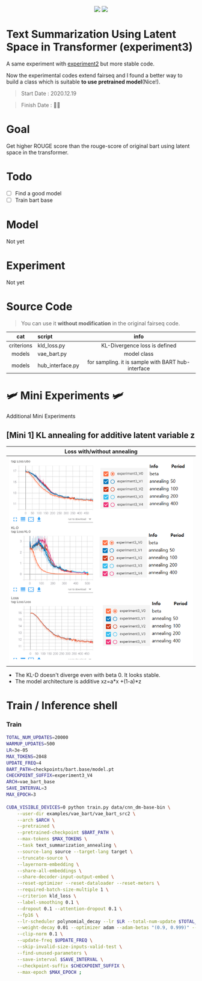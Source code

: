 
<p align="center">
  <a href="https://github.com/pytorch/fairseq"><img src=https://img.shields.io/badge/fairseq-v0.10.1-blue?style=flat height=40px></a> 
  <img src=https://img.shields.io/badge/Python-v3.6.8-green?style=flat&logo=python height=40px></a> 
</p>


# Text Summarization Using Latent Space in Transformer (experiment3)

A same experiment with [experiment2](https://github.com/fxnnxc/text_summarization/tree/main/experiments/experiment2) but more stable code.

Now the experimental codes extend fairseq and I found a better way to build a class which is suitable **to use pretrained model**(Nice!).

> Start Date : 2020.12.19

> Finish Date : 👨‍💻

# Goal
Get higher ROUGE score than the rouge-score of original bart using latent space in the transformer.

# Todo

- [ ] Find a good model
- [ ] Train bart base

# Model

Not yet

# Experiment

Not yet


# Source Code

> You can use it **without modification** in the original fairseq code.  


|cat|script|info|
|:-:|:--|:-:|
|criterions|kld_loss.py|KL-Divergence loss is defined|
|models|vae_bart.py|model class|
|models|hub_interface.py|for sampling. it is sample with BART hub-interface|

# 🛩️ Mini Experiments 🛩️

Additional Mini Experiments

## [Mini 1] KL annealing for additive latent variable z

|Loss with/without annealing|
|:-:|
|<img src="docs/mini11.png" width=500px>|

* The KL-D doesn't diverge even with beta 0. It looks stable.  
* The model architecture is additive xz=a\*x +(1-a)\*z


# Train / Inference shell

### Train
```bash
TOTAL_NUM_UPDATES=20000 
WARMUP_UPDATES=500      
LR=3e-05
MAX_TOKENS=2048
UPDATE_FREQ=4
BART_PATH=checkpoints/bart.base/model.pt
CHECKPOINT_SUFFIX=experiment3_V4
ARCH=vae_bart_base
SAVE_INTERVAL=3
MAX_EPOCH=3

CUDA_VISIBLE_DEVICES=0 python train.py data/cnn_dm-base-bin \
    --user-dir examples/vae_bart/vae_bart_src2 \
    --arch $ARCH \
    --pretrained \
    --pretrained-checkpoint $BART_PATH \
    --max-tokens $MAX_TOKENS \
    --task text_summarization_annealing \
    --source-lang source --target-lang target \
    --truncate-source \
    --layernorm-embedding \
    --share-all-embeddings \
    --share-decoder-input-output-embed \
    --reset-optimizer --reset-dataloader --reset-meters \
    --required-batch-size-multiple 1 \
    --criterion kld_loss \
    --label-smoothing 0.1 \
    --dropout 0.1 --attention-dropout 0.1 \
    --fp16 \
    --lr-scheduler polynomial_decay --lr $LR --total-num-update $TOTAL_NUM_UPDATES --warmup-updates $WARMUP_UPDATES \
    --weight-decay 0.01 --optimizer adam --adam-betas "(0.9, 0.999)" --adam-eps 1e-08 \
    --clip-norm 0.1 \
    --update-freq $UPDATE_FREQ \
    --skip-invalid-size-inputs-valid-test \
    --find-unused-parameters \
    --save-interval $SAVE_INTERVAL \
    --checkpoint-suffix $CHECKPOINT_SUFFIX \
    --max-epoch $MAX_EPOCH ;

```
